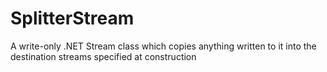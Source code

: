 SplitterStream
==============

A write-only .NET Stream class which copies anything written to it into the destination streams specified at construction
